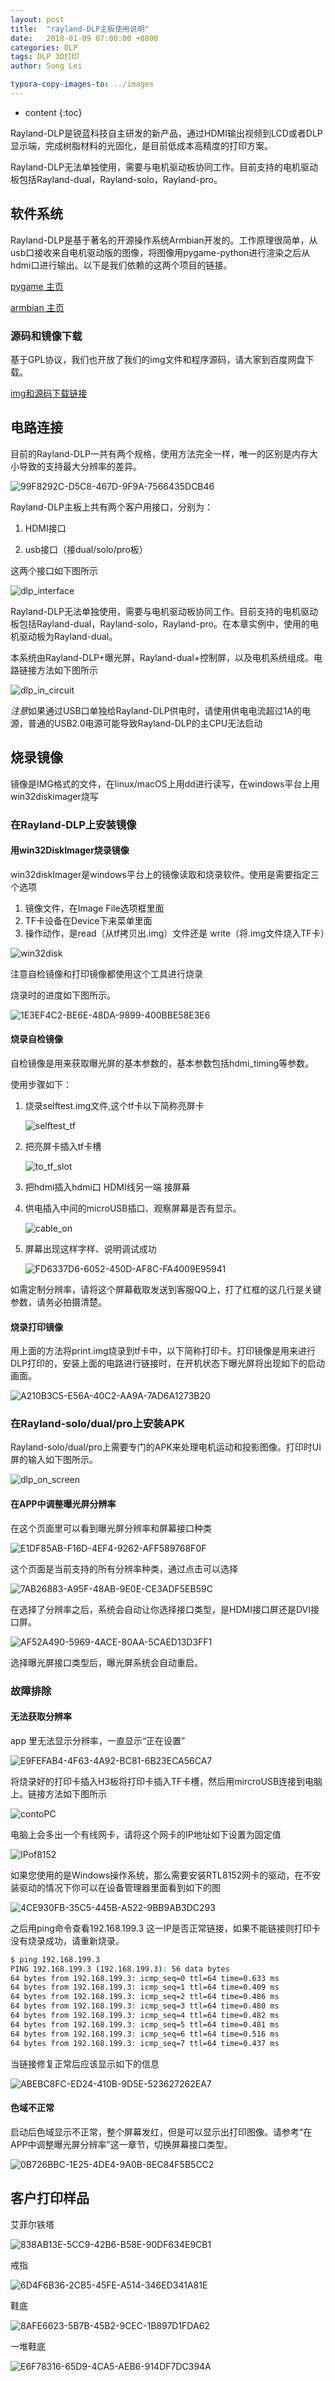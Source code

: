 ```yaml
---
layout: post
title:  "rayland-DLP主板使用说明"
date:   2018-01-09 07:00:00 +0800
categories: DLP 
tags: DLP 3D打印 
author: Song Lei

typora-copy-images-to: ../images
---
```


* content
{:toc}

Rayland-DLP是锐蓝科技自主研发的新产品，通过HDMI输出视频到LCD或者DLP显示端，完成树脂材料的光固化，是目前低成本高精度的打印方案。



Rayland-DLP无法单独使用，需要与电机驱动板协同工作。目前支持的电机驱动板包括Rayland-dual，Rayland-solo，Rayland-pro。

## 软件系统

Rayland-DLP是基于著名的开源操作系统Armbian开发的。工作原理很简单，从usb口接收来自电机驱动版的图像，将图像用pygame-python进行渲染之后从hdmi口进行输出。以下是我们依赖的这两个项目的链接。

[pygame 主页](http://www.pygame.org/news)

[armbian 主页](https://www.armbian.com)

### 源码和镜像下载

基于GPL协议，我们也开放了我们的img文件和程序源码，请大家到百度网盘下载。

[img和源码下载链接](https://pan.baidu.com/s/1c2TXdUK)

## 电路连接

目前的Rayland-DLP一共有两个规格，使用方法完全一样，唯一的区别是内存大小导致的支持最大分辨率的差异。

![99F8292C-D5C8-467D-9F9A-7566435DCB46]({{site.baseurl}}/images/99F8292C-D5C8-467D-9F9A-7566435DCB46.png)

Rayland-DLP主板上共有两个客户用接口，分别为：

1. HDMI接口

2. usb接口（接dual/solo/pro板）

这两个接口如下图所示

 ![dlp_interface]({{site.baseurl}}/images/dlp_interface.jpg)

Rayland-DLP无法单独使用，需要与电机驱动板协同工作。目前支持的电机驱动板包括Rayland-dual，Rayland-solo，Rayland-pro。在本章实例中，使用的电机驱动板为Rayland-dual。

本系统由Rayland-DLP+曝光屏，Rayland-dual+控制屏，以及电机系统组成。电路链接方法如下图所示

![dlp_in_circuit]({{site.baseurl}}/images/dlp_in_circuit.jpg)



*注意*如果通过USB口单独给Rayland-DLP供电时，请使用供电电流超过1A的电源，普通的USB2.0电源可能导致Rayland-DLP的主CPU无法启动

## 烧录镜像

镜像是IMG格式的文件，在linux/macOS上用dd进行读写，在windows平台上用win32diskimager烧写

### 在Rayland-DLP上安装镜像
#### 用win32DiskImager烧录镜像

win32diskImager是windows平台上的镜像读取和烧录软件。使用是需要指定三个选项

1. 镜像文件，在Image File选项框里面
2. TF卡设备在Device下来菜单里面
3. 操作动作，是read（从tf拷贝出.img）文件还是 write（将.img文件烧入TF卡）

![win32disk]({{site.baseurl}}/images/win32disk.jpg)

注意自检镜像和打印镜像都使用这个工具进行烧录

烧录时的进度如下图所示。

![1E3EF4C2-BE6E-48DA-9899-400BBE58E3E6]({{site.baseurl}}/images/1E3EF4C2-BE6E-48DA-9899-400BBE58E3E6.png)

#### 烧录自检镜像

自检镜像是用来获取曝光屏的基本参数的，基本参数包括hdmi_timing等参数。

使用步骤如下：

1. 烧录selftest.img文件,这个tf卡以下简称亮屏卡

   ![selftest_tf]({{site.baseurl}}/images/selftest_tf.png)

2. 把亮屏卡插入tf卡槽

   ![to_tf_slot]({{site.baseurl}}/images/to_tf_slot.png)

3. 把hdmi插入hdmi口 HDMI线另一端 接屏幕

4. 供电插入中间的microUSB插口、观察屏幕是否有显示。

   ![cable_on]({{site.baseurl}}/images/cable_on.png)

5. 屏幕出现这样字样、说明调试成功

   ![FD6337D6-6052-450D-AF8C-FA4009E95941]({{site.baseurl}}/images/FD6337D6-6052-450D-AF8C-FA4009E95941.png)

如需定制分辨率，请将这个屏幕截取发送到客服QQ上，打了红框的这几行是关键参数，请务必拍摄清楚。

#### 烧录打印镜像

用上面的方法将print.img烧录到tf卡中，以下简称打印卡。打印镜像是用来进行DLP打印的，安装上面的电路进行链接时，在开机状态下曝光屏将出现如下的启动画面。

![A210B3C5-E56A-40C2-AA9A-7AD6A1273B20]({{site.baseurl}}/images/A210B3C5-E56A-40C2-AA9A-7AD6A1273B20.png)


### 在Rayland-solo/dual/pro上安装APK
Rayland-solo/dual/pro上需要专门的APK来处理电机运动和投影图像。打印时UI屏的输入如下图所示。

![dlp_on_screen]({{site.baseurl}}/images/dlp_on_screen.png)

#### 在APP中调整曝光屏分辨率

在这个页面里可以看到曝光屏分辨率和屏幕接口种类

![E1DF85AB-F16D-4EF4-9262-AFF589768F0F](../images/E1DF85AB-F16D-4EF4-9262-AFF589768F0F.png)

这个页面是当前支持的所有分辨率种类，通过点击可以选择

![7AB26883-A95F-48AB-9E0E-CE3ADF5EB59C](../images/7AB26883-A95F-48AB-9E0E-CE3ADF5EB59C.png)



在选择了分辨率之后，系统会自动让你选择接口类型，是HDMI接口屏还是DVI接口屏。

![AF52A490-5969-4ACE-80AA-5CAED13D3FF1](../images/AF52A490-5969-4ACE-80AA-5CAED13D3FF1.png)



选择曝光屏接口类型后，曝光屏系统会自动重启。

### 故障排除

#### 无法获取分辨率

app 里无法显示分辨率，一直显示“正在设置”

![E9FEFAB4-4F63-4A92-BC81-6B23ECA56CA7]({{site.baseurl}}/images/E9FEFAB4-4F63-4A92-BC81-6B23ECA56CA7.png)

将烧录好的打印卡插入H3板将打印卡插入TF卡槽，然后用mircroUSB连接到电脑上。链接方法如下图所示

![contoPC]({{site.baseurl}}/images/contoPC.jpeg)

电脑上会多出一个有线网卡，请将这个网卡的IP地址如下设置为固定值

![IPof8152]({{site.baseurl}}/images/IPof8152.png)

如果您使用的是Windows操作系统，那么需要安装RTL8152网卡的驱动，在不安装驱动的情况下你可以在设备管理器里面看到如下的图

![4CE930FB-35C5-445B-A522-9BB9AB3DC293]({{site.baseurl}}/images/4CE930FB-35C5-445B-A522-9BB9AB3DC293.png)

之后用ping命令查看192.168.199.3 这一IP是否正常链接，如果不能链接则打印卡没有烧录成功，请重新烧录。

```sh
$ ping 192.168.199.3
PING 192.168.199.3 (192.168.199.3): 56 data bytes
64 bytes from 192.168.199.3: icmp_seq=0 ttl=64 time=0.633 ms
64 bytes from 192.168.199.3: icmp_seq=1 ttl=64 time=0.409 ms
64 bytes from 192.168.199.3: icmp_seq=2 ttl=64 time=0.486 ms
64 bytes from 192.168.199.3: icmp_seq=3 ttl=64 time=0.480 ms
64 bytes from 192.168.199.3: icmp_seq=4 ttl=64 time=0.482 ms
64 bytes from 192.168.199.3: icmp_seq=5 ttl=64 time=0.481 ms
64 bytes from 192.168.199.3: icmp_seq=6 ttl=64 time=0.516 ms
64 bytes from 192.168.199.3: icmp_seq=7 ttl=64 time=0.437 ms
```

当链接修复正常后应该显示如下的信息

![ABEBC8FC-ED24-410B-9D5E-523627262EA7]({{site.baseurl}}/images/ABEBC8FC-ED24-410B-9D5E-523627262EA7.png)

#### 色域不正常

启动后色域显示不正常，整个屏幕发红，但是可以显示出打印图像。请参考“在APP中调整曝光屏分辨率”这一章节，切换屏幕接口类型。

![0B726BBC-1E25-4DE4-9A0B-8EC84F5B5CC2]({{site.baseurl}}/images/0B726BBC-1E25-4DE4-9A0B-8EC84F5B5CC2.png) 

## 客户打印样品

艾菲尔铁塔

![838AB13E-5CC9-42B6-B58E-90DF634E9CB1]({{site.baseurl}}/images/838AB13E-5CC9-42B6-B58E-90DF634E9CB1.png)

戒指

![6D4F6B36-2CB5-45FE-A514-346ED341A81E]({{site.baseurl}}/images/6D4F6B36-2CB5-45FE-A514-346ED341A81E.png)

鞋底

![8AFE6623-5B7B-45B2-9CEC-1B897D1FDA62]({{site.baseurl}}/images/8AFE6623-5B7B-45B2-9CEC-1B897D1FDA62.png)

一堆鞋底

![E6F78316-65D9-4CA5-AEB6-914DF7DC394A]({{site.baseurl}}/images/E6F78316-65D9-4CA5-AEB6-914DF7DC394A.png)